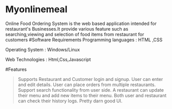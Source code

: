 # Myonlinemeal
Online Food Ordering System is the web based application intended for restaurant's Businesses.It provide various feature such as searching,viewing and selection of food items from restaurant for customers
#Software Requirements
Programming languages : HTML ,CSS

Operating System : Windows/Linux

Web Technologies : Html,Css,Javascript

#Features 

>Supports Restaurant and Customer login and signup.
>User can enter and edit details.
>User can place orders from multiple restaurants.
>Support search functionality from user side.
>A restaurant can update their menu and add new items to their menu.
>Both user and restaurant can check their history logs.
>Pretty darn good UI.
